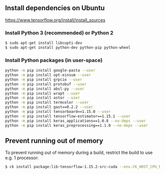 ## Install dependencies on Ubuntu

https://www.tensorflow.org/install/install_sources

### Install Python 3 (recommended) or Python 2 
```bash
$ sudo apt-get install libcupti-dev
$ sudo apt-get install python-dev python-pip python-wheel
```

### Install Python packages (in user-space)
```bash
python -m pip install google-pasta --user
python -m pip install opt-einsum --user
python -m pip install grpcio --user
python -m pip install protobuf --user
python -m pip install absl-py --user
python -m pip install wrapt --user
python -m pip install astor --user
python -m pip install termcolor --user
python -m pip install gast==0.2.2 --user
python -m pip install tensorboard==1.15.0 --user
python -m pip install tensorflow-estimator==1.15.1 --user
python -m pip install keras_applications==1.0.8 --no-deps --user
python -m pip install keras_preprocessing==1.1.0 --no-deps --user
```

## Prevent running out of memory

To prevent running out of memory during a build, restrict the build to use
e.g. 1 processor:
```bash
$ ck install package:lib-tensorflow-1.15.2-src-cuda --env.CK_HOST_CPU_NUMBER_OF_PROCESSORS=1
```
